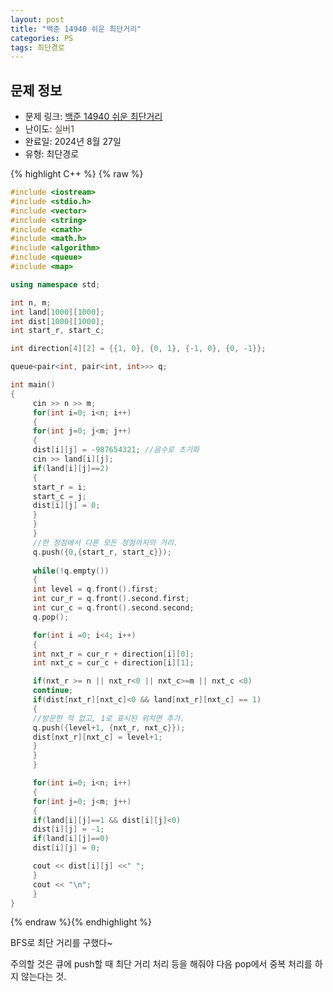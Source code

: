 ```yaml
---
layout: post
title: "백준 14940 쉬운 최단거리"
categories: PS
tags: 최단경로
---
```


## 문제 정보
- 문제 링크: [백준 14940 쉬운 최단거리](https://www.acmicpc.net/problem/14940)
- 난이도: <span style="color:#544831">실버1</span>
- 완료일: 2024년 8월 27일
- 유형: 최단경로

{% highlight C++ %} {% raw %}
```C++
#include <iostream>
#include <stdio.h>
#include <vector>
#include <string>
#include <cmath>
#include <math.h>
#include <algorithm>
#include <queue>
#include <map>

using namespace std;

int n, m;
int land[1000][1000];
int dist[1000][1000];
int start_r, start_c;

int direction[4][2] = {{1, 0}, {0, 1}, {-1, 0}, {0, -1}};

queue<pair<int, pair<int, int>>> q;

int main()
{   
	 cin >> n >> m;
	 for(int i=0; i<n; i++)
	 {
	 for(int j=0; j<m; j++)
	 {
	 dist[i][j] = -987654321; //음수로 초기화
	 cin >> land[i][j];
	 if(land[i][j]==2)
	 {
	 start_r = i;
	 start_c = j;
	 dist[i][j] = 0;
	 }
	 }
	 }
	 //한 정점에서 다른 모든 정점까지의 거리.
	 q.push({0,{start_r, start_c}});
	 
	 while(!q.empty())
	 {
	 int level = q.front().first;
	 int cur_r = q.front().second.first;
	 int cur_c = q.front().second.second;
	 q.pop();

	 for(int i =0; i<4; i++)
	 {
	 int nxt_r = cur_r + direction[i][0];
	 int nxt_c = cur_c + direction[i][1];

	 if(nxt_r >= n || nxt_r<0 || nxt_c>=m || nxt_c <0)
	 continue;
	 if(dist[nxt_r][nxt_c]<0 && land[nxt_r][nxt_c] == 1)
	 {
	 //방문한 적 없고, 1로 표시된 위치면 추가.
	 q.push({level+1, {nxt_r, nxt_c}});
	 dist[nxt_r][nxt_c] = level+1;
	 }
	 }
	 }

	 for(int i=0; i<n; i++)
	 {
	 for(int j=0; j<m; j++)
	 {
	 if(land[i][j]==1 && dist[i][j]<0)
	 dist[i][j] = -1;
	 if(land[i][j]==0)
	 dist[i][j] = 0;

	 cout << dist[i][j] <<" ";
	 }
	 cout << "\n";
	 }
}

```
{% endraw %}{% endhighlight %}

BFS로 최단 거리를 구했다~

주의할 것은 큐에 push할 때 최단 거리 처리 등을 해줘야 다음 pop에서 중복 처리를 하지 않는다는 것.
